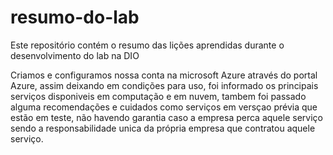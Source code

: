 # resumo-do-lab
Este repositório contém o resumo das lições aprendidas durante o desenvolvimento do lab na DIO

Criamos e configuramos nossa conta na microsoft Azure através do portal Azure, assim deixando em condições para uso, foi informado os principais serviços disponiveis em computação e em nuvem, tambem foi passado alguma recomendações e cuidados como serviços em versçao prévia que estão em teste, não havendo garantia caso a empresa perca aquele serviço sendo a responsabilidade unica da própria empresa que contratou aquele serviço.
